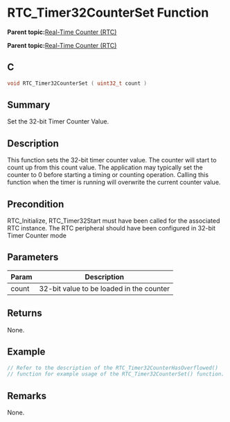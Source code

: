 # RTC\_Timer32CounterSet Function

**Parent topic:**[Real-Time Counter \(RTC\)](GUID-3578D06D-FEC5-4769-ADC7-0D46730CD973.md)

**Parent topic:**[Real-Time Counter \(RTC\)](GUID-C95E1695-55CC-4546-9F2C-315F5C908FC1.md)

## C

```c
void RTC_Timer32CounterSet ( uint32_t count )
```

## Summary

Set the 32-bit Timer Counter Value.

## Description

This function sets the 32-bit timer counter value. The counter will start to<br />count up from this count value. The application may typically set the<br />counter to 0 before starting a timing or counting operation. Calling this<br />function when the timer is running will overwrite the current counter value.

## Precondition

RTC\_Initialize, RTC\_Timer32Start must have been called for the associated RTC instance. The RTC peripheral should have been configured in 32-bit Timer Counter mode

## Parameters

|Param|Description|
|-----|-----------|
|count|32-bit value to be loaded in the counter|

## Returns

None.

## Example

```c
// Refer to the description of the RTC_Timer32CounterHasOverflowed()
// function for example usage of the RTC_Timer32CounterSet() function.
```

## Remarks

None.

